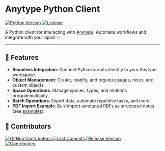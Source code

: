 # Anytype Python Client 

[![Python Version](https://img.shields.io/badge/python-3.10%2B-blue)](https://www.python.org/)
[![License](https://img.shields.io/badge/license-GPL3-green)](https://github.com/charlesneimog/anytype-client/blob/main/LICENSE)

A Python client for interacting with [Anytype](https://anytype.io/). Automate workflows and integrate with your apps! ✨

---

## 🚀 Features

- **Seamless Integration**: Connect Python scripts directly to your Anytype workspace.
- **Object Management**: Create, modify, and organize pages, notes, and custom objects.
- **Space Operations**: Manage spaces, types, and relations programmatically.
- **Batch Operations**: Export data, automate repetitive tasks, and more.
- **PDF Import Example**: Bulk import annotated PDFs as structured notes (see [examples](https://github.com/charlesneimog/anytype-client/tree/main/examples)).

## 👥 Contributors

<p style="">
<div style="">
    <a href="https://github.com/charlesneimog/anytype-client/graphs/contributors">
        <img src="https://img.shields.io/github/contributors/charlesneimog/anytype-client" alt="GitHub Contributors" />
    </a>
    <a href="https://github.com/charlesneimog/anytype-client/commits/main">
        <img src="https://img.shields.io/github/last-commit/charlesneimog/anytype-client" alt="Last Commit" />
    </a>
    <a href="https://github.com/charlesneimog/anytype-client/releases">
        <img src="https://img.shields.io/github/v/release/charlesneimog/anytype-client" alt="Release Version" />
    </a>
</div>

<div style="">
    <a href="https://github.com/charlesneimog/anytype-client/graphs/contributors">
        <img src="https://contrib.rocks/image?repo=charlesneimog/anytype-client" alt="Contributors" style="max-width: 150px;" />
    </a>
    </div>
</p>


